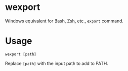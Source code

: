 # wexport
Windows equivalent for Bash, Zsh, etc., `export` command.

# Usage
```
wexport [path]
```

Replace ```[path]``` with the input path to add to PATH.
